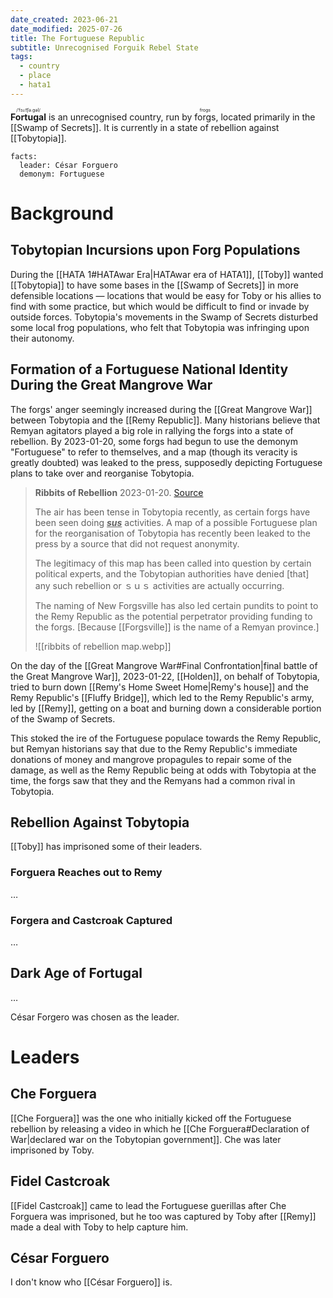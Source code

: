 ```yaml
---
date_created: 2023-06-21
date_modified: 2025-07-26
title: The Fortuguese Republic
subtitle: Unrecognised Forguik Rebel State
tags:
  - country
  - place
  - hata1
---
```

<ruby><strong>Fortugal</strong><rt>/ˈfɔɹ.t͡ʃə.gəl/</rt></ruby> is an unrecognised country, run by <ruby>forgs<rt>frogs</rt></ruby>, located primarily in the [[Swamp of Secrets]]. It is currently in a state of rebellion against [[Tobytopia]].

```infobox-nation
facts:
  leader: César Forguero
  demonym: Fortuguese
```

# Background

## Tobytopian Incursions upon Forg Populations

During the [[HATA 1#HATAwar Era|HATAwar era of HATA1]], [[Toby]] wanted [[Tobytopia]] to have some bases in the [[Swamp of Secrets]] in more defensible locations — locations that would be easy for Toby or his allies to find with some practice, but which would be difficult to find or invade by outside forces. Tobytopia's movements in the Swamp of Secrets disturbed some local frog populations, who felt that Tobytopia was infringing upon their autonomy.

## Formation of a Fortuguese National Identity During the Great Mangrove War

The forgs' anger seemingly increased during the [[Great Mangrove War]] between Tobytopia and the [[Remy Republic]]. Many historians believe that Remyan agitators played a big role in rallying the forgs into a state of rebellion. By 2023-01-20, some forgs had begun to use the demonym "Fortuguese" to refer to themselves, and a map (though its veracity is greatly doubted) was leaked to the press, supposedly depicting Fortuguese plans to take over and reorganise Tobytopia.

> **Ribbits of Rebellion**
> 2023-01-20. [Source](https://discord.com/channels/1046302463143194709/1048416479093198908/1066209979046051911)
>
> The air has been tense in Tobytopia recently, as certain forgs have been seen doing <span style="font-weight: bold; font-style: italic; text-decoration: underline;">sus</span> activities. A map of a possible Fortuguese plan for the reorganisation of Tobytopia has recently been leaked to the press by a source that did not request anonymity.
>
> The legitimacy of this map has been called into question by certain political experts, and the Tobytopian authorities have denied \[that\] any such rebellion or ｓｕｓ activities are actually occurring.
>
> The naming of New Forgsville has also led certain pundits to point to the Remy Republic as the potential perpetrator providing funding to the forgs. \[Because [[Forgsville]] is the name of a Remyan province.\]
>
> ![[ribbits of rebellion map.webp]]

On the day of the [[Great Mangrove War#Final Confrontation|final battle of the Great Mangrove War]], 2023-01-22, [[Holden]], on behalf of Tobytopia, tried to burn down [[Remy's Home Sweet Home|Remy's house]] and the Remy Republic's [[Fluffy Bridge]], which led to the Remy Republic's army, led by [[Remy]], getting on a boat and burning down a considerable portion of the Swamp of Secrets.

This stoked the ire of the Fortuguese populace towards the Remy Republic, but Remyan historians say that due to the Remy Republic's immediate donations of money and mangrove propagules to repair some of the damage, as well as the Remy Republic being at odds with Tobytopia at the time, the forgs saw that they and the Remyans had a common rival in Tobytopia.

## Rebellion Against Tobytopia

[[Toby]] has imprisoned some of their leaders.

### Forguera Reaches out to Remy

…

### Forgera and Castcroak Captured

…

## Dark Age of Fortugal

…

César Forgero was chosen as the leader.

# Leaders

## Che Forguera

[[Che Forguera]] was the one who initially kicked off the Fortuguese rebellion by releasing a video in which he [[Che Forguera#Declaration of War|declared war on the Tobytopian government]]. Che was later imprisoned by Toby.

## Fidel Castcroak

[[Fidel Castcroak]] came to lead the Fortuguese guerillas after Che Forguera was imprisoned, but he too was captured by Toby after [[Remy]] made a deal with Toby to help capture him.

## César Forguero

I don't know who [[César Forguero]] is.
